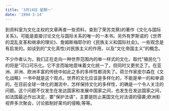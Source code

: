 ```yaml
---
title: '3月14日 星期一'
date: '1994-3-14'
---
```


到资料室为文化主权的文章再查一些资料，查到了荣苏克蔡)的著作《文化与国际关系》。可能是直接讨论文化与国际关系的唯一的一本书。另外有罗斯诺的《世界的混乱变革和继承的理论》、詹姆斯梅耶尔的《民族主义和国际社会》。一些观念是有启发的。如谈到的"文化真性)对民族主义的作用，以及"文化帝国主义"的概念。

不少作者认为，我们正在走向一种世界范围内的单一样式的文化，取代"殖民化")的将是"可口可乐化。它不言而喻地意味着文化统一了，但同时又更贫乏了。在亚洲、非洲、欧洲丰富的传统中如此之多的多样性都消失了。荷兰作家皮尔森在《文化战略》一书中就是这个观点。世界的文化应该是多样化的，不能是单一的和单调的。在目前全球一体化的潮流中，怎样保持文化的多样性，的确是一个令人关注的问题。这个问题不仅发生在发达国家和发展中国家之间，也发生在发达国家之间，如法国最近作出决定，要"保护法语"，主要是防止美国文化对法语的侵袭;欧洲影视界多次聚会，讨论抵制好莱坞的侵略;等等。

